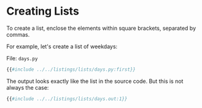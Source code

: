 # Creating Lists

To create a list, enclose the elements within square brackets, separated by commas.

For example, let's create a list of weekdays:

File: `days.py`

```py
{{#include ../../listings/lists/days.py:first}}
```

The output looks exactly like the list in the source code. But this is not always the case:

```py
{{#include ../../listings/lists/days.out:1}}
```
